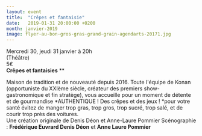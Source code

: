 ```yaml
---
layout: event
title:  "Crêpes et fantaisie"
date:   2019-01-31 20:00:00 +0200
month: janvier-2019
image: flyer-au-bon-gros-gras-grand-grain-agendarts-20171.jpg
---
```



  Mercredi 30, jeudi 31 janvier à 20h  
(Théâtre)  
5€  
**Crêpes et fantaisies** **</p> 

</b>Maison de tradition et de nouveauté depuis 2016. Toute l'équipe de Konan (opportuniste du XXIème siècle, créateur des premiers show-gastronomique et fin stratège), vous accueille pour un moment de détente et de gourmandise \*AUTHENTIQUE ! Des crêpes et des jeux ! \*pour votre santé évitez de manger trop gras, trop gros, trop sucré, trop salé, et de courir trop près des voitures.  
Une création originale de Denis Déon et Anne-Laure Pommier Scénographie : **Frédérique Euvrard Denis Déon** et **Anne Laure Pommier**